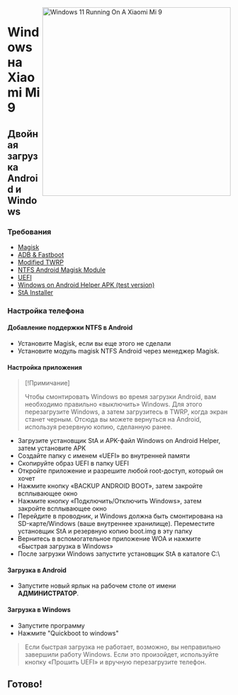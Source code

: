 <img align="right" src="https://raw.githubusercontent.com/woacepheus/Port-Windows-11-Xiaomi-Mi-9/main/cepheus.png" width="425" alt="Windows 11 Running On A Xiaomi Mi 9">

# Windows на Xiaomi Mi 9

## Двойная загрузка Android и Windows

### Требования
- [Magisk](https://github.com/topjohnwu/Magisk/releases/latest)
- [ADB & Fastboot](https://developer.android.com/studio/releases/platform-tools)
- [Modified TWRP](https://github.com/woacepheus/Port-Windows-11-Xiaomi-Mi-9/releases)
- [NTFS Android Magisk Module](https://github.com/woa-vayu/Port-Windows-11-POCO-X3-Pro/releases/ntfsdroid)
- [UEFI](https://github.com/qaz6750/XiaoMi9-Drivers/releases)
- [Windows on Android Helper APK (test version)](https://t.me/WinOnMi9/328)
- [StA Installer](https://github.com/woa-vayu/Port-Windows-11-POCO-X3-Pro/releases/dualboot)

### Настройка телефона

#### Добавление поддержки NTFS в Android
- Установите Magisk, если вы еще этого не сделали
- Установите модуль magisk NTFS Android через менеджер Magisk.

#### Настройка приложения
> [!Примичание]
>
> Чтобы смонтировать Windows во время загрузки Android, вам необходимо правильно «выключить» Windows. Для этого перезагрузите Windows, а затем загрузитесь в TWRP, когда экран станет черным. Отсюда вы можете вернуться на Android, используя резервную копию, сделанную ранее.
- Загрузите установщик StA и APK-файл Windows on Android Helper, затем установите APK
- Создайте папку с именем «UEFI» во внутренней памяти
- Скопируйте образ UEFI в папку UEFI
- Откройте приложение и разрешите любой root-доступ, который он хочет
- Нажмите кнопку «BACKUP ANDROID BOOT», затем закройте всплывающее окно
- Нажмите кнопку «Подключить/Отключить Windows», затем закройте всплывающее окно
- Перейдите в проводник, и Windows должна быть смонтирована на SD-карте/Windows (ваше внутреннее хранилище). Переместите установщик StA и резервную копию boot.img в эту папку
- Вернитесь в вспомогательное приложение WOA и нажмите «Быстрая загрузка в Windows»
- После загрузки Windows запустите установщик StA в каталоге C:\

#### Загрузка в Android
  
  - Запустите новый ярлык на рабочем столе от имени **АДМИНИСТРАТОР**.

#### Загрузка в Windows 

 - Запустите программу
 - Нажмите "Quickboot to windows"

> Если быстрая загрузка не работает, возможно, вы неправильно завершили работу Windows. Если это произойдет, используйте кнопку «Прошить UEFI» и вручную перезагрузите телефон.

## Готово!
